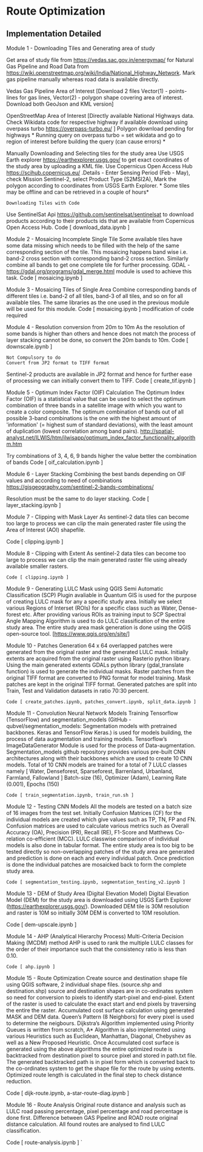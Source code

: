 # Route Optimization
## Implementation Detailed
Module 1 - Downloading Tiles and Generating area of study

Get area of study file from https://vedas.sac.gov.in/energymap/ for Natural Gas Pipeline and Road Data from https://wiki.openstreetmap.org/wiki/India/National_Highway_Network. Mark gas pipeline manually whereas road data is available directly. 

Vedas Gas Pipeline Area of Interest [Download 2 files Vector(1) - points-lines for gas lines, Vector(2) - polygon shape covering area of interest. Download both GeoJson and KML version]

OpenStreetMap Area of Interest [Directly available National Highways data. Check Wikidata code for respective highway if available download using overpass turbo https://overpass-turbo.eu/ ] Polygon download pending for highways * Running query on overpass turbo =  set wikidata and go to region of interest before building the query (can cause errors) *

Manually Downloading and Selecting tiles for the study area
Use USGS Earth explorer https://earthexplorer.usgs.gov/  to get exact coordinates of the study area by uploading a KML file. Use Copernicus Open Access Hub https://scihub.copernicus.eu/ .Details - Enter Sensing Period (Feb - May), check Mission Sentinel-2, select Product Type (S2MSI2A), Mark the polygon according to coordinates from USGS Earth Explorer. * Some tiles may be offline and can be retrieved in a couple of hours*
	
	Downloading Tiles with Code
Use SentinelSat Api https://github.com/sentinelsat/sentinelsat to download products according to their products ids that are available from Copernicus Open Access Hub. 
		Code [ download_data.ipynb ]

Module 2 - Mosaicing Incomplete Single Tile
Some available tiles have some data missing which needs to be filled with the help of the same corresponding section of the tile. This mosaicing happens band wise i.e. band-2 cross section with corresponding band-2 cross section. Similarly combine all bands to get one complete tile for further processing. GDAL - https://gdal.org/programs/gdal_merge.html module is used to achieve this task.
	Code [ mosaicing.ipynb ]

Module 3 - Mosaicing Tiles of Single Area
Combine corresponding bands of different tiles i.e. band-2 of all tiles, band-3 of all tiles, and so on for all available tiles. The same libraries as the one used in the previous module will be used for this module.
	Code [ mosaicing.ipynb ] modification of code required

Module 4 - Resolution conversion from 20m to 10m
As the resolution of some bands is higher than others and hence does not match the process of layer stacking cannot be done, so convert the 20m bands to 10m. 
Code [ downscale.ipynb ]
	
	Not Compulsory to do
	Convert from JP2 format to TIFF format 
Sentinel-2 products are available in JP2 format and hence for further ease of processing we can initially convert them to TIFF.
Code [ create_tif.ipynb ]

Module 5 - Optimum Index Factor (OIF) Calculation
The Optimum Index Factor (OIF) is a statistical value that can be used to select the optimum combination of three bands in a satellite image with which you want to create a color composite. The optimum combination of bands out of all possible 3-band combinations is the one with the highest amount of 'information' (= highest sum of standard deviations), with the least amount of duplication (lowest correlation among band pairs). http://spatial-analyst.net/ILWIS/htm/ilwisapp/optimum_index_factor_functionality_algorithm.htm
	
Try combinations of 3, 4, 6, 9 bands higher the value better the combination of bands 
Code [ oif_calculation.ipynb ]

Module 6 - Layer Stacking
Combining the best bands depending on OIF values and according to need of combinations https://gisgeography.com/sentinel-2-bands-combinations/

Resolution must be the same to do layer stacking.
Code [ layer_stacking.ipynb ]



Module 7 - Clipping with Mask Layer
As sentinel-2 data tiles can become too large to process we can clip the main generated raster file using the Area of Interest (AOI) shapefile.

Code [ clipping.ipynb ]

Module 8 - Clipping with Extent
As sentinel-2 data tiles can become too large to process we can clip the main generated raster file using already available smaller rasters.
	
	Code [ clipping.ipynb ]

Module 9 - Generating LULC Mask using QGIS
Semi Automatic Classification (SCP) Plugin avaliable in Quantum GIS is used for the purpose of creating LULC mask for any a specific study area. Initially we select various Regions of Interset (ROIs) for a specific class such as Water, Dense-forest etc. After providing various ROIs as training input to SCP Spectral Angle Mapping Algorithm is used to do LULC classification of the entire study area. The entire study area mask generation is done using the QGIS open-source tool. [https://www.qgis.org/en/site/]

Module 10 - Patches Generation
64 x 64 overlapped patches were generated from the original raster and the generated LULC mask. Initially extents are acquired from the original raster using Rasterio python library. Using the main generated extents GDALs python library (gdal_translate function) is used to generate the individual masks.
Raster patches from the original TIFF format are converted to PNG format for model training. Mask patches are kept in the original TIFF format.
Generated patches are split into Train, Test and Validation datasets in ratio 70:30 percent. 
	
	Code [ create_patches.ipynb, patches_convert.ipynb, split_data.ipynb ]

Module 11 - Convolution Neural Network Models Training
Tensorflow (TensorFlow) and segmentation_models (GitHub - qubvel/segmentation_models: Segmentation models with pretrained backbones. Keras and TensorFlow Keras.) is used for models building, the process of data augmentation and training models.
Tensorflow’s ImageDataGenerator Module is used for the process of Data-augmentation.
Segmentation_models github repository provides various pre-built CNN architectures along with their backbones which are used to create 10 CNN models. 
Total of 10 CNN models are trained for a total of 7 LULC classes namely [ Water, Denseforest, Sparseforest, Barrenland, Urbanland, Farmland, Fallowland ]
Batch-size (16), Optimizer (Adam), Learning Rate (0.001), Epochs (150)
	
	Code [ train_segmentation.ipynb, train_run.sh ]

Module 12 - Testing CNN Models
All the models are tested on a batch size of 16 images from the test set. Initially Confusion Matrices (CF) for the individual models are created which give values such as TP, TN, FP and FN. Confusion matrices are used to calculate various metrics such as Overall Accuracy (OA), Precision (PR), Recall (RE), F1-Score and Matthews Co-relation co-efficient (MCC). LULC classwise comparison of individual models is also done in tabular format.
The entire study area is too big to be tested directly so non-overlapping patches of the study area are generated and prediction is done on each and every individual patch. Once prediction is done the individual patches are mosaicked back to form the complete study area.

	Code [ segmentation_testing.ipynb, segmentation_testing_v2.ipynb ]

Module 13 - DEM of Study Area (Digital Elevation Model)
Digital Elevation Model (DEM) for the study area is downloaded using USGS Earth Explorer (https://earthexplorer.usgs.gov/). Downloaded DEM tile is 30M resolution and raster is 10M so initially 30M DEM is converted to 10M resolution.

Code [ dem-upscale.ipynb ] 

Module 14 - AHP (Analytical Hierarchy Process)
Multi-Criteria Decision Making (MCDM) method AHP is used to rank the multiple LULC classes for the order of their importance such that the consistency ratio is less than 0.10.
	
	Code [ ahp.ipynb ]

Module 15 - Route Optimization
Create source and destination shape file using QGIS software, 2 individual shape files. (source.shp and destination.shp) source and destination shapes are in co-ordinates system so need for conversion to pixels to identify start-pixel and end-pixel. Extent of the raster is used to calculate the exact start and end pixels by traversing the entire the raster.
Accumulated cost surface calculation using generated MASK and DEM data.
Queen’s Pattern (8 Neighbors) for every pixel is used to determine the neigbours.
Dijkstra’s Algorithm implemented using Priority Queues is written from scratch, A* Algorithm is also implemented using various Heuristics such as Euclidean, Manhattan, Diagonal, Chebyshev as well as a New Proposed Heuristic.
Once Accumulated cost surface is generated using the above algorithms the entire optimized route is backtracked from destination pixel to source pixel and stored in path.txt file.
The generated backtracked path is in pixel form which is converted back to the co-ordinates system to get the shape file for the route by using extents.
Optimized route length is calculated in the final step to check distance reduction.

Code [ dijk-route.ipynb, a-star-route-diag.ipynb ]

Module 16 - Route Analysis
Original route distance and analysis such as LULC road passing percentage, pixel percentage and road percentage is done first.
Difference between GAS Pipeline and ROAD route original distance calculation.
All found routes are analysed to find LULC classification.

Code [ route-analysis.ipynb ] 
`


	
	
